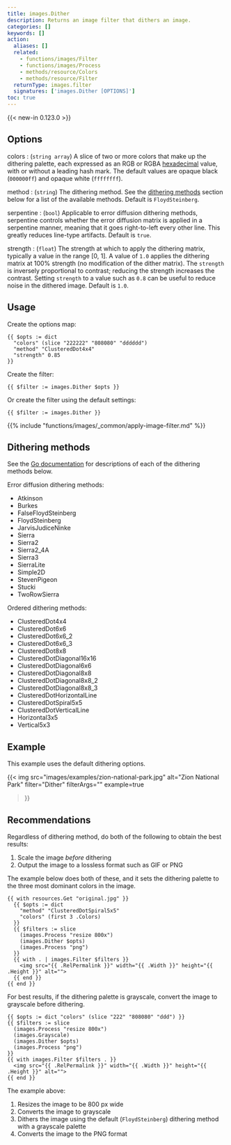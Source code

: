 ```yaml
---
title: images.Dither
description: Returns an image filter that dithers an image.
categories: []
keywords: []
action:
  aliases: []
  related:
    - functions/images/Filter
    - functions/images/Process
    - methods/resource/Colors
    - methods/resource/Filter
  returnType: images.filter
  signatures: ['images.Dither [OPTIONS]']
toc: true
---
```


{{< new-in 0.123.0 >}}

## Options

colors
: (`string array`) A slice of two or more colors that make up the dithering palette, each expressed as an RGB or RGBA [hexadecimal] value, with or without a leading hash mark. The default values are opaque black (`000000ff`) and opaque white (`ffffffff`).

[hexadecimal]: https://developer.mozilla.org/en-US/docs/Web/CSS/hex-color

method
: (`string`) The dithering method. See the [dithering methods](#dithering-methods) section below for a list of the available methods. Default is `FloydSteinberg`.

serpentine
: (`bool`) Applicable to error diffusion dithering methods, serpentine controls whether the error diffusion matrix is applied in a serpentine manner, meaning that it goes right-to-left every other line. This greatly reduces line-type artifacts. Default is `true`.

strength
: (`float`) The strength at which to apply the dithering matrix, typically a value in the range [0, 1]. A value of `1.0` applies the dithering matrix at 100% strength (no modification of the dither matrix). The `strength` is inversely proportional to contrast; reducing the strength increases the contrast. Setting `strength` to a value such as `0.8` can be useful to reduce noise in the dithered image. Default is `1.0`.

## Usage

Create the options map:

```go-html-template
{{ $opts := dict
  "colors" (slice "222222" "808080" "dddddd")
  "method" "ClusteredDot4x4"
  "strength" 0.85
}}
```

Create the filter:

```go-html-template
{{ $filter := images.Dither $opts }}
```

Or create the filter using the default settings:

```go-html-template
{{ $filter := images.Dither }}
```

{{% include "functions/images/_common/apply-image-filter.md" %}}

## Dithering methods

See the [Go documentation] for descriptions of each of the dithering methods below.

[Go documentation]: https://pkg.go.dev/github.com/makeworld-the-better-one/dither/v2#pkg-variables 

Error diffusion dithering methods:

- Atkinson
- Burkes
- FalseFloydSteinberg
- FloydSteinberg
- JarvisJudiceNinke
- Sierra
- Sierra2
- Sierra2_4A
- Sierra3
- SierraLite
- Simple2D
- StevenPigeon
- Stucki
- TwoRowSierra

Ordered dithering methods:

- ClusteredDot4x4
- ClusteredDot6x6
- ClusteredDot6x6_2
- ClusteredDot6x6_3
- ClusteredDot8x8
- ClusteredDotDiagonal16x16
- ClusteredDotDiagonal6x6
- ClusteredDotDiagonal8x8
- ClusteredDotDiagonal8x8_2
- ClusteredDotDiagonal8x8_3
- ClusteredDotHorizontalLine
- ClusteredDotSpiral5x5
- ClusteredDotVerticalLine
- Horizontal3x5
- Vertical5x3

## Example

This example uses the default dithering options.

{{< img
  src="images/examples/zion-national-park.jpg"
  alt="Zion National Park"
  filter="Dither"
  filterArgs=""
  example=true
>}}

## Recommendations

Regardless of dithering method, do both of the following to obtain the best results:

1. Scale the image _before_ dithering
2. Output the image to a lossless format such as GIF or PNG

The example below does both of these, and it sets the dithering palette to the three most dominant colors in the image.


```go-html-template
{{ with resources.Get "original.jpg" }}
  {{ $opts := dict
    "method" "ClusteredDotSpiral5x5"
    "colors" (first 3 .Colors)
  }}
  {{ $filters := slice
    (images.Process "resize 800x")
    (images.Dither $opts)
    (images.Process "png")
  }}
  {{ with . | images.Filter $filters }}
    <img src="{{ .RelPermalink }}" width="{{ .Width }}" height="{{ .Height }}" alt="">
  {{ end }}
{{ end }}
```

For best results, if the dithering palette is grayscale, convert the image to grayscale before dithering.

```go-html-template
{{ $opts := dict "colors" (slice "222" "808080" "ddd") }}
{{ $filters := slice
  (images.Process "resize 800x")
  (images.Grayscale)
  (images.Dither $opts)
  (images.Process "png")
}}
{{ with images.Filter $filters . }}
  <img src="{{ .RelPermalink }}" width="{{ .Width }}" height="{{ .Height }}" alt="">
{{ end }}
```

The example above:

1. Resizes the image to be 800 px wide
2. Converts the image to grayscale
3. Dithers the image using the default (`FloydSteinberg`) dithering method with a grayscale palette
4. Converts the image to the PNG format
